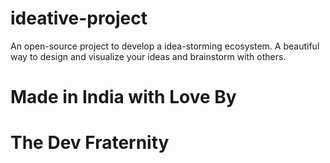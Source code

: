# ideative-project
An open-source project to develop a idea-storming ecosystem. A beautiful way to design and visualize your ideas and brainstorm with others.

# Made in India with Love By
# The Dev Fraternity
